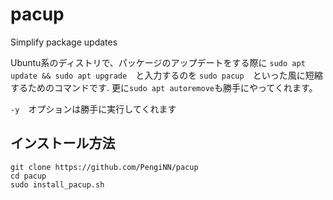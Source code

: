 # pacup
Simplify package updates

Ubuntu系のディストリで、パッケージのアップデートをする際に
```sudo apt update && sudo apt upgrade```　と入力するのを
```sudo pacup```　といった風に短縮するためのコマンドです.
更に```sudo apt autoremove```も勝手にやってくれます。　

```-y```　オプションは勝手に実行してくれます

## インストール方法
```
git clone https://github.com/PengiNN/pacup
cd pacup
sudo install_pacup.sh
```
